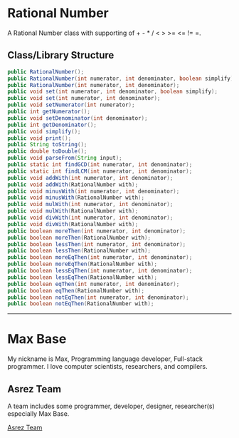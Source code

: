 # Rational Number

A Rational Number class with supporting of + - * / < > >= <= != =.

## Class/Library Structure

```java
public RationalNumber();
public RationalNumber(int numerator, int denominator, boolean simplify);
public RationalNumber(int numerator, int denominator);
public void set(int numerator, int denominator, boolean simplify);
public void set(int numerator, int denominator);
public void setNumerator(int numerator);
public int getNumerator();
public void setDenominator(int denominator);
public int getDenominator();
public void simplify();
public void print();
public String toString();
public double toDouble();
public void parseFrom(String input);
public static int findGCD(int numerator, int denominator);
public static int findLCM(int numerator, int denominator);
public void addWith(int numerator, int denominator);
public void addWith(RationalNumber with);
public void minusWith(int numerator, int denominator);
public void minusWith(RationalNumber with);
public void mulWith(int numerator, int denominator);
public void mulWith(RationalNumber with);
public void divWith(int numerator, int denominator);
public void divWith(RationalNumber with);
public boolean moreThen(int numerator, int denominator);
public boolean moreThen(RationalNumber with);
public boolean lessThen(int numerator, int denominator);
public boolean lessThen(RationalNumber with);
public boolean moreEqThen(int numerator, int denominator);
public boolean moreEqThen(RationalNumber with);
public boolean lessEqThen(int numerator, int denominator);
public boolean lessEqThen(RationalNumber with);
public boolean eqThen(int numerator, int denominator);
public boolean eqThen(RationalNumber with);
public boolean notEqThen(int numerator, int denominator);
public boolean notEqThen(RationalNumber with);
```

---------

# Max Base

My nickname is Max, Programming language developer, Full-stack programmer. I love computer scientists, researchers, and compilers.

## Asrez Team

A team includes some programmer, developer, designer, researcher(s) especially Max Base.

[Asrez Team](https://www.asrez.com/)
